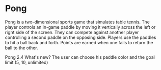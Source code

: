 # Pong

Pong is a two-dimensional sports game that simulates table tennis. 
The player controls an in-game paddle by moving it vertically across 
the left or right side of the screen. They can compete against 
another player controlling a second paddle on the opposing side. 
Players use the paddles to hit a ball back and forth. Points are 
earned when one fails to return the ball to the other.

Pong 2.4 What's new?
The user can choose his paddle color and the goal limit (5, 10, unlimited)
